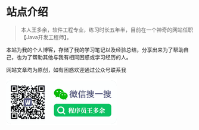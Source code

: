 # 站点介绍
> 本人王多余，软件工程专业，练习时长五年半，目前在一个神奇的网站任职【Java开发工程师】。



本站为我的个人博客，存储了我的学习笔记以及经验总结，分享出来为了帮助自己，也为了帮助其他与我有相同困惑或学习经历的人。

网站文章均为原创，如有困惑欢迎通过公众号联系我

<img src="_media/img.png" alt="公众号" style="zoom: 33%;" />

